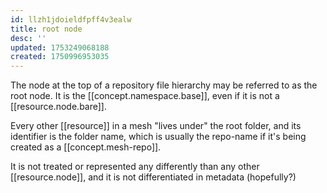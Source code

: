 ```yaml
---
id: llzh1jdoieldfpff4v3ealw
title: root node
desc: ''
updated: 1753249068188
created: 1750996953035
---
```


The node at the top of a repository file hierarchy may be referred to as the root node. It is the [[concept.namespace.base]], even if it is not a [[resource.node.bare]]. 

Every other [[resource]] in a mesh "lives under" the root folder, and its identifier is the folder name, which is usually the repo-name if it's being created as a [[concept.mesh-repo]]. 

It is not treated or represented any differently than any other [[resource.node]], and it is not differentiated in metadata (hopefully?)
